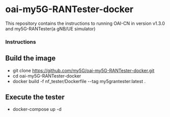 # oai-my5G-RANTester-docker
This repository contains the instructions to running OAI-CN in version v1.3.0 and my5G-RANTester(a gNB/UE simulator)

### Instructions 

## Build the image 
- git clone https://github.com/my5G/oai-my5G-RANTester-docker.git
- cd oai-my5G-RANTester-docker
- docker build -f nf_tester/Dockerfile --tag my5grantester:latest .

## Execute the tester
- docker-compose up -d 

